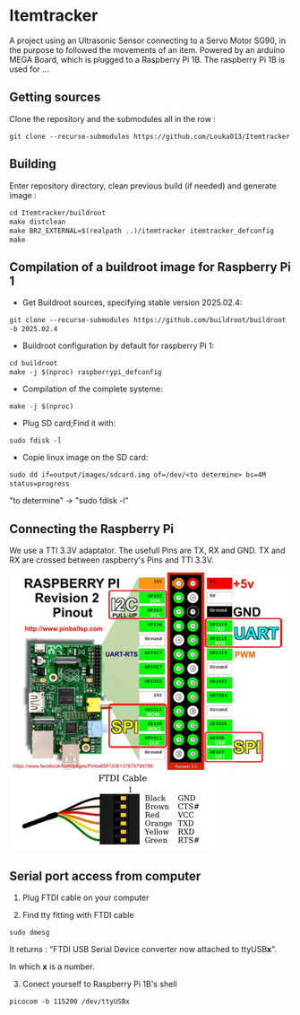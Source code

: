 # Itemtracker

A project using an Ultrasonic Sensor connecting to a Servo Motor SG90, in the purpose to followed the movements of an item.
Powered by an arduino MEGA Board, which is plugged to a Raspberry Pi 1B.
The raspberry Pi 1B is used for ...

## Getting sources

Clone the repository and the submodules all in the row :
```
git clone --recurse-submodules https://github.com/Louka013/Itemtracker
```

## Building

Enter repository directory, clean previous build (if needed) and generate image :
```
cd Itemtracker/buildroot
make distclean
make BR2_EXTERNAL=$(realpath ..)/itemtracker itemtracker_defconfig
make
```

## Compilation of a buildroot image for Raspberry Pi 1

- Get Buildroot sources, specifying stable version 2025.02.4:

```
git clone --recurse-submodules https://github.com/buildroot/buildroot -b 2025.02.4
```
- Buildroot configuration by default for raspberry Pi 1:
```
cd buildroot
make -j $(nproc) raspberrypi_defconfig
```
- Compilation of the complete systeme:
```
make -j $(nproc)
```
- Plug SD card;Find it with:
```
sudo fdisk -l
```
- Copie linux image on the SD card:
```
sudo dd if=output/images/sdcard.img of=/dev/<to determine> bs=4M status=progress
```
"to determine" -> "sudo fdisk -l"

## Connecting the Raspberry Pi

We use a TTl 3.3V adaptator.
The usefull Pins are TX, RX and GND.
TX and RX are crossed between raspberry's Pins and TTl 3.3V.

![raspberrypiPinout](Resources/Pictures/raspberry-pi-rev2-gpio-pinout.jpg)
![FTDIcable](Resources/Pictures/FTDIcable.jpg)

 
## Serial port access from computer

1. Plug FTDI cable on your computer

2. Find tty fitting with FTDI cable

```
sudo dmesg
```
It returns : "FTDI USB Serial Device converter now attached to ttyUSB**x**".

In which **x** is a number.

3. Conect yourself to Raspberry Pi 1B's shell

```
picocom -b 115200 /dev/ttyUSBx
``` 


